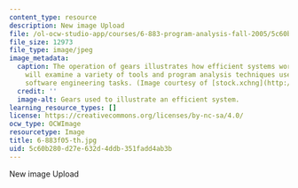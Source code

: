 ```yaml
---
content_type: resource
description: New image Upload
file: /ol-ocw-studio-app/courses/6-883-program-analysis-fall-2005/5c60b280d27e632d4ddb351fadd4ab3b_6-883f05-th.jpg
file_size: 12973
file_type: image/jpeg
image_metadata:
  caption: The operation of gears illustrates how efficient systems work. This course
    will examine a variety of tools and program analysis techniques used to address
    software engineering tasks. (Image courtesy of [stock.xchng](http://www.freeimages.com/))
  credit: ''
  image-alt: Gears used to illustrate an efficient system.
learning_resource_types: []
license: https://creativecommons.org/licenses/by-nc-sa/4.0/
ocw_type: OCWImage
resourcetype: Image
title: 6-883f05-th.jpg
uid: 5c60b280-d27e-632d-4ddb-351fadd4ab3b
---
```

New image Upload
